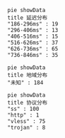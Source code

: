 
```mermaid
pie showData
title 延迟分布
"186-296ms" : 19
"296-406ms" : 13
"406-516ms" : 15
"516-626ms" : 37
"626-736ms" : 65
"736-846ms" : 35
```
```mermaid
pie showData
title 地域分布
"未知" : 184
```
```mermaid
pie showData
title 协议分布
"ss" : 100
"http" : 1
"vless" : 75
"trojan" : 8
```